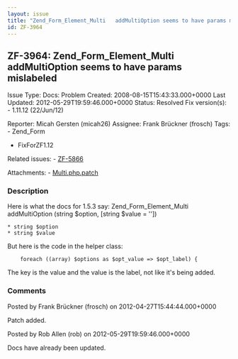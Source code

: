```yaml
---
layout: issue
title: "Zend_Form_Element_Multi   addMultiOption seems to have params mislabeled"
id: ZF-3964
---
```


ZF-3964: Zend\_Form\_Element\_Multi addMultiOption seems to have params mislabeled
----------------------------------------------------------------------------------

 Issue Type: Docs: Problem Created: 2008-08-15T15:43:33.000+0000 Last Updated: 2012-05-29T19:59:46.000+0000 Status: Resolved Fix version(s): - 1.11.12 (22/Jun/12)
 
 Reporter:  Micah Gersten (micah26)  Assignee:  Frank Brückner (frosch)  Tags: - Zend\_Form
- FixForZF1.12
 
 Related issues: - [ZF-5866](/issues/browse/ZF-5866)
 
 Attachments: - [Multi.php.patch](/issues/secure/attachment/15047/Multi.php.patch)
 
### Description

Here is what the docs for 1.5.3 say: Zend\_Form\_Element\_Multi addMultiOption (string $option, [string $value = ''])

 
    * string $option
    * string $value


But here is the code in the helper class:

 
        foreach ((array) $options as $opt_value => $opt_label) {


The key is the value and the value is the label, not like it's being added.

 

 

### Comments

Posted by Frank Brückner (frosch) on 2012-04-27T15:44:44.000+0000

Patch added.

 

 

Posted by Rob Allen (rob) on 2012-05-29T19:59:46.000+0000

Docs have already been updated.

 

 